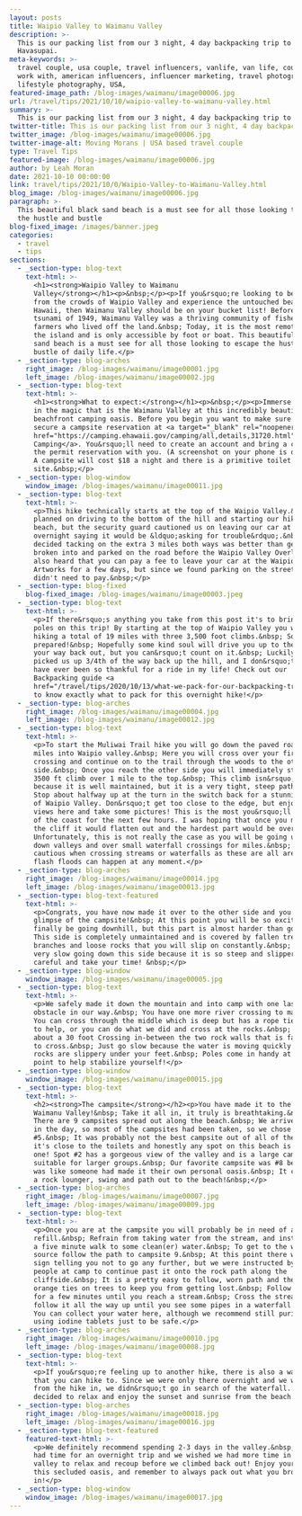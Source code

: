 ```yaml
---
layout: posts
title: Waipio Valley to Waimanu Valley
description: >-
  This is our packing list from our 3 night, 4 day backpacking trip to
  Havasupai.
meta-keywords: >-
  travel couple, usa couple, travel influencers, vanlife, van life, couples to
  work with, american influencers, influencer marketing, travel photography,
  lifestyle photography, USA,   
featured-image_path: /blog-images/waimanu/image00006.jpg
url: /travel/tips/2021/10/10/waipio-valley-to-waimanu-valley.html
summary: >-
  This is our packing list from our 3 night, 4 day backpacking trip to Havasupai.
twitter-title: This is our packing list from our 3 night, 4 day backpacking trip to Havasupai.
twitter_image: /blog-images/waimanu/image00006.jpg
twitter-image-alt: Moving Morans | USA based travel couple
type: Travel Tips
featured-image: /blog-images/waimanu/image00006.jpg
author: by Leah Moran
date: 2021-10-10 00:00:00
link: travel/tips/2021/10/0/Waipio-Valley-to-Waimanu-Valley.html
blog_image: /blog-images/waimanu/image00006.jpg
paragraph: >-
  This beautiful black sand beach is a must see for all those looking to escape
  the hustle and bustle
blog-fixed_image: /images/banner.jpeg
categories:
  - travel
  - tips
sections:
  - _section-type: blog-text
    text-html: >-
      <h1><strong>Waipio Valley to Waimanu
      Valley</strong></h1><p>&nbsp;</p><p>If you&rsquo;re looking to be far away
      from the crowds of Waipio Valley and experience the untouched beauty of
      Hawaii, then Waimanu Valley should be on your bucket list! Before the
      tsunami of 1949, Waimanu Valley was a thriving community of fishermen and
      farmers who lived off the land.&nbsp; Today, it is the most remote part of
      the island and is only accessible by foot or boat. This beautiful black
      sand beach is a must see for all those looking to escape the hustle and
      bustle of daily life.</p>
  - _section-type: blog-arches
    right_image: /blog-images/waimanu/image00001.jpg
    left_image: /blog-images/waimanu/image00002.jpg
  - _section-type: blog-text
    text-html: >-
      <h1><strong>What to expect:</strong></h1><p>&nbsp;</p><p>Immerse yourself
      in the magic that is the Waimanu Valley at this incredibly beautiful
      beachfront camping oasis. Before you begin you want to make sure you
      secure a campsite reservation at <a target="_blank" rel="noopener"
      href="https://camping.ehawaii.gov/camping/all,details,31720.html">Hawaii
      Camping</a>. You&rsquo;ll need to create an account and bring a copy of
      the permit reservation with you. (A screenshot on your phone is okay too!)
      A campsite will cost $18 a night and there is a primitive toilet at the
      site.&nbsp;</p>
  - _section-type: blog-window
    window_image: /blog-images/waimanu/image00011.jpg
  - _section-type: blog-text
    text-html: >-
      <p>This hike technically starts at the top of the Waipio Valley.&nbsp; We
      planned on driving to the bottom of the hill and starting our hike at the
      beach, but the security guard cautioned us on leaving our car at the beach
      overnight saying it would be &ldquo;asking for trouble&rdquo;.&nbsp; We
      decided tacking on the extra 3 miles both ways was better than getting
      broken into and parked on the road before the Waipio Valley Overlook. We
      also heard that you can pay a fee to leave your car at the Waipio Valley
      Artworks for a few days, but since we found parking on the street we
      didn't need to pay.&nbsp;</p>
  - _section-type: blog-fixed
    blog-fixed_image: /blog-images/waimanu/image00003.jpeg
  - _section-type: blog-text
    text-html: >-
      <p>If there&rsquo;s anything you take from this post it's to bring hiking
      poles on this trip! By starting at the top of Waipio Valley you will be
      hiking a total of 19 miles with three 3,500 foot climbs.&nbsp; So be
      prepared!&nbsp; Hopefully some kind soul will drive you up to the top on
      your way back out, but you can&rsquo;t count on it.&nbsp; Luckily, someone
      picked us up 3/4th of the way back up the hill, and I don&rsquo;t think I
      have ever been so thankful for a ride in my life! Check out our
      Backpacking guide <a
      href="/travel/tips/2020/10/13/what-we-pack-for-our-backpacking-trips.html">here</a>
      to know exactly what to pack for this overnight hike!</p>
  - _section-type: blog-arches
    right_image: /blog-images/waimanu/image00004.jpg
    left_image: /blog-images/waimanu/image00012.jpg
  - _section-type: blog-text
    text-html: >-
      <p>To start the Muliwai Trail hike you will go down the paved road for 3
      miles into Waipio valley.&nbsp; Here you will cross over your first river
      crossing and continue on to the trail through the woods to the other cliff
      side.&nbsp; Once you reach the other side you will immediately start your
      3500 ft climb over 1 mile to the top.&nbsp; This climb isn&rsquo;t so bad
      because it is well maintained, but it is a very tight, steep path.&nbsp;
      Stop about halfway up at the turn in the switch back for a stunning view
      of Waipio Valley. Don&rsquo;t get too close to the edge, but enjoy the
      views here and take some pictures! This is the most you&rsquo;ll be seeing
      of the coast for the next few hours. I was hoping that once you make it up
      the cliff it would flatten out and the hardest part would be over.&nbsp;
      Unfortunately, this is not really the case as you will be going up and
      down valleys and over small waterfall crossings for miles.&nbsp; Be extra
      cautious when crossing streams or waterfalls as these are all areas where
      flash floods can happen at any moment.</p>
  - _section-type: blog-arches
    right_image: /blog-images/waimanu/image00014.jpg
    left_image: /blog-images/waimanu/image00013.jpg
  - _section-type: blog-text-featured
    text-html: >-
      <p>Congrats, you have now made it over to the other side and you see a
      glimpse of the campsite!&nbsp; At this point you will be so excited to
      finally be going downhill, but this part is almost harder than going up!
      This side is completely unmaintained and is covered by fallen tree
      branches and loose rocks that you will slip on constantly.&nbsp; It was
      very slow going down this side because it is so steep and slippery, so be
      careful and take your time! &nbsp;</p>
  - _section-type: blog-window
    window_image: /blog-images/waimanu/image00005.jpg
  - _section-type: blog-text
    text-html: >-
      <p>We safely made it down the mountain and into camp with one last
      obstacle in our way.&nbsp; You have one more river crossing to make.&nbsp;
      You can cross through the middle which is deep but has a rope tied across
      to help, or you can do what we did and cross at the rocks.&nbsp; There is
      about a 30 foot Crossing in-between the two rock walls that is fairly easy
      to cross.&nbsp; Just go slow because the water is moving quickly and the
      rocks are slippery under your feet.&nbsp; Poles come in handy at this
      point to help stabilize yourself!</p>
  - _section-type: blog-window
    window_image: /blog-images/waimanu/image00015.jpg
  - _section-type: blog-text
    text-html: >-
      <h2><strong>The campsite</strong></h2><p>You have made it to the gorgeous
      Waimanu Valley!&nbsp; Take it all in, it truly is breathtaking.&nbsp;
      There are 9 campsites spread out along the beach.&nbsp; We arrived later
      in the day, so most of the campsites had been taken, so we chose spot
      #5.&nbsp; It was probably not the best campsite out of all of them, but
      it's close to the toilets and honestly any spot on this beach is a good
      one! Spot #2 has a gorgeous view of the valley and is a large campsite
      suitable for larger groups.&nbsp; Our favorite campsite was #8 because it
      was like someone had made it their own personal oasis.&nbsp; It comes with
      a rock lounger, swing and path out to the beach!&nbsp;</p>
  - _section-type: blog-arches
    right_image: /blog-images/waimanu/image00007.jpg
    left_image: /blog-images/waimanu/image00009.jpg
  - _section-type: blog-text
    text-html: >-
      <p>Once you are at the campsite you will probably be in need of a water
      refill.&nbsp; Refrain from taking water from the stream, and instead take
      a five minute walk to some clean(er) water.&nbsp; To get to the water
      source follow the path to campsite 9.&nbsp; At this point there will be a
      sign telling you not to go any further, but we were instructed by other
      people at camp to continue past it onto the rock path along the
      cliffside.&nbsp; It is a pretty easy to follow, worn path and there are
      orange ties on trees to keep you from getting lost.&nbsp; Follow this path
      for a few minutes until you reach a stream.&nbsp; Cross the stream and
      follow it all the way up until you see some pipes in a waterfall.&nbsp;
      You can collect your water here, although we recommend still purifying or
      using iodine tablets just to be safe.</p>
  - _section-type: blog-arches
    right_image: /blog-images/waimanu/image00010.jpg
    left_image: /blog-images/waimanu/image00008.jpg
  - _section-type: blog-text
    text-html: >-
      <p>If you&rsquo;re feeling up to another hike, there is also a waterfall
      that you can hike to. Since we were only there overnight and we were tired
      from the hike in, we didn&rsquo;t go in search of the waterfall. We
      decided to relax and enjoy the sunset and sunrise from the beach.</p>
  - _section-type: blog-arches
    right_image: /blog-images/waimanu/image00018.jpg
    left_image: /blog-images/waimanu/image00016.jpg
  - _section-type: blog-text-featured
    featured-text-html: >-
      <p>We definitely recommend spending 2-3 days in the valley.&nbsp; We only
      had time for an overnight trip and we wished we had more time in the
      valley to relax and recoup before we climbed back out! Enjoy your time in
      this secluded oasis, and remember to always pack out what you brought
      in!</p>
  - _section-type: blog-window
    window_image: /blog-images/waimanu/image00017.jpg
---
```

